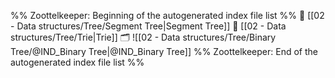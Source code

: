 %% Zoottelkeeper: Beginning of the autogenerated index file list  %%
📄 [[02 - Data structures/Tree/Segment Tree|Segment Tree]]
📄 [[02 - Data structures/Tree/Trie|Trie]]
🗂️ ![[02 - Data structures/Tree/Binary Tree/@IND_Binary Tree|@IND_Binary Tree]]
%% Zoottelkeeper: End of the autogenerated index file list  %%
